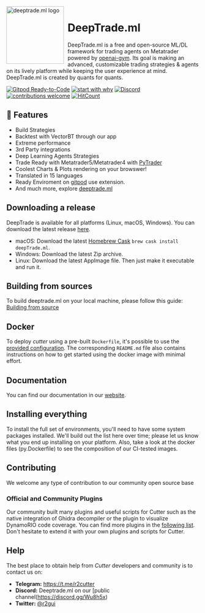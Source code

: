 <img width="150" height="150" align="left" style="float: left; margin: 0 10px 0 0;" alt="deeptrade.ml logo" src="https://github.com/TheSnowGuru/DeepTrade.ml/blob/master/deepbanner23423.jpg?sanitize=true">

# DeepTrade.ml

DeepTrade.ml is a free and open-source ML/DL framework for trading agents on Metatrader powered by [openai-gym](https://github.com/openai/gym). Its goal is making an advanced, customizable trading strategies & agents on its lively platform while keeping the user experience at mind. DeepTrade.ml is created by quants for quants.  

[![Gitpod Ready-to-Code](https://img.shields.io/badge/Gitpod-ready--to--code-blue?logo=gitpod)](https://gitpod.io/#https://github.com/TheSnowGuru/DeepTrade.ml/)
[![start with why](https://img.shields.io/badge/start%20with-why%3F-brightgreen.svg?style=flat)](http://www.ted.com/talks/simon_sinek_how_great_leaders_inspire_action)
[![Discord](https://img.shields.io/discord/463752820026376202.svg?label=&logo=discord&logoColor=ffffff&color=7389D8&labelColor=6A7EC2)](https://discord.gg/zdFhJQJ)
[![contributions welcome](https://img.shields.io/badge/contributions-welcome-brightgreen.svg?style=flat)](https://github.com/TheSnowGuru/DeepTrade.ml/issues)
[![HitCount](http://hits.dwyl.com/TheSnowGuru/DeepTrade.ml.svg)](http://hits.dwyl.com/TheSnowGuru/DeepTrade.ml/)

## 🎯 Features
- Build Strategies
- Backtest with VectorBT through our app
- Extreme performance
- 3rd Party integrations
- Deep Learning Agents Strategies
- Trade Ready with Metatrader5/Metatrader4 with [PyTrader](https://github.com/TheSnowGuru/PyTrader-python-mt4-trading-api-connector) 
- Coolest Charts & Plots rendering on your browswer!
- Translated in 15 languages
- Ready Enviroment on [gitpod](https://chrome.google.com/webstore/detail/gitpod-dev-environments-i/dodmmooeoklaejobgleioelladacbeki) use extension.
- And much more, explore [deeptrade.ml](https://deeptrade.ml)
 

## Downloading a release

DeepTrade is available for all platforms (Linux, macOS, Windows).
You can download the latest release [here](https://github.com/radareorg/cutter/releases).
 * macOS: Download the latest [Homebrew Cask](https://github.com/Homebrew/homebrew-cask) `brew cask install deepTrade.ml`.
 * Windows: Download the latest Zip archive.
 * Linux: Download the latest AppImage file. Then just make it executable and run it.

## Building from sources

To build deeptrade.ml on your local machine, please follow this guide: [Building from source](https://deeptrade.ml/building/)

## Docker

To deploy *cutter* using a pre-built `Dockerfile`, it's possible to use the [provided configuration](docker). The corresponding `README.md` file also contains instructions on how to get started using the docker image with minimal effort.

## Documentation

You can find our documentation in our [website](https://deeptrade.ml/docs/).

## Installing everything
To install the full set of environments, you'll need to have some system packages installed. We'll build out the list here over time; please let us know what you end up installing on your platform. Also, take a look at the docker files (py.Dockerfile) to see the composition of our CI-tested images.


## Contributing
We welcome any type of contribution to our community open source base

### Official and Community Plugins
Our community built many plugins and useful scripts for Cutter such as the native integration of Ghidra decompiler or the plugin to visualize DynamoRIO code coverage. You can find more plugins in the [following list](https://github.com/radareorg/cutter-plugins). Don't hesitate to extend it with your own plugins and scripts for Cutter.

## Help

The best place to obtain help from *Cutter* developers and community is to contact us on:

- **Telegram:** https://t.me/r2cutter
- **Discord:**  Deeptrade.ml on our [public channel(https://discord.gg/Wu8h5x)
- **Twitter:** [@r2gui](https://twitter.com/deeptrademl)
